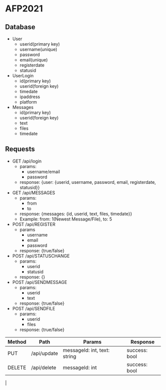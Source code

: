 # AFP2021

## Database
- User
  - userid(primary key)
  - username(unique)
  - password
  - email(unique)
  - registerdate
  - statusid
- UserLogin
  - id(primary key)
  - userid(foreign key)
  - timedate
  - ipaddress
  - platform
- Messages
  - id(primary key)
  - userid(foreign key)
  - text
  - files
  - timedate
  
## Requests

- GET /api/login
  - params:
    - username/email
    - password
  - response: {user: {userid, username, password, email, registerdate, statusid}}
- GET /api/MESSAGES
  - params:
    - from
    - to
  - response: {messages: {id, userid, text, files, timedate}}
  - Example: from: 1(Newest Message/File), to: 5
- POST /api/REGISTER
  - params
    - username
    - email
    - password
  - response: {true/false}
- POST /api/STATUSCHANGE
  - params:
    - userid
    - statusid
  - response: {}
- POST /api/SENDMESSAGE
  - params:
    - userid
    - text
  - response: {true/false}
- POST /api/SENDFILE
  - params:
    - userid
    - files
  - response: {true/false} 
    
|Method| Path | Params| Response |
|------|------|-------|----------|
|PUT   |/api/update |messageId: int, text: string| success: bool|
|DELETE|/api/delete |messageId: int| success: bool|
|